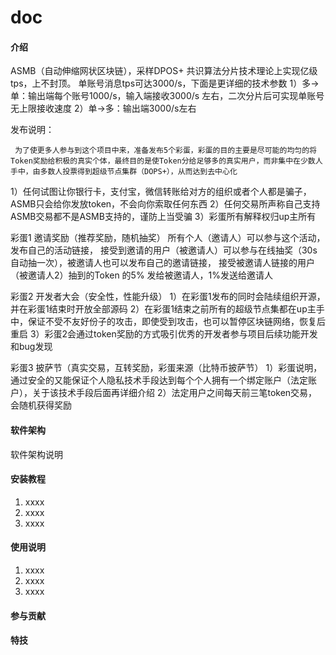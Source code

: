 # doc

#### 介绍
ASMB（自动伸缩网状区块链），采样DPOS+ 共识算法分片技术理论上实现亿级tps，上不封顶。
单账号消息tps可达3000/s，下面是更详细的技术参数
1）多->单：输出端每个账号1000/s，输入端接收3000/s 左右，二次分片后可实现单账号无上限接收速度
2）单->多：输出端3000/s左右

发布说明：

     为了使更多人参与到这个项目中来，准备发布5个彩蛋，彩蛋的目的主要是尽可能的均匀的将Token奖励给积极的真实个体，最终目的是使Token分给足够多的真实用户，而非集中在少数人手中，由多数人投票得到超级节点集群（DOPS+），从而达到去中心化
1）任何试图让你银行卡，支付宝，微信转账给对方的组织或者个人都是骗子，ASMB只会给你发放token，不会向你索取任何东西
2）任何交易所声称自己支持ASMB交易都不是ASMB支持的，谨防上当受骗
3）彩蛋所有解释权归up主所有


彩蛋1
邀请奖励（推荐奖励，随机抽奖）
所有个人（邀请人）可以参与这个活动，发布自己的活动链接，
接受到邀请的用户（被邀请人）可以参与在线抽奖（30s自动抽一次），被邀请人也可以发布自己的邀请链接，
接受被邀请人链接的用户（被邀请人2）抽到的Token 的5% 发给被邀请人，1%发送给邀请人


 彩蛋2
开发者大会（安全性，性能升级）
1）在彩蛋1发布的同时会陆续组织开源，并在彩蛋1结束时开放全部源码
2）在彩蛋1结束之前所有的超级节点集都在up主手中，保证不受不友好份子的攻击，即使受到攻击，也可以暂停区块链网络，恢复后重启
3）彩蛋2会通过token奖励的方式吸引优秀的开发者参与项目后续功能开发和bug发现

彩蛋3
披萨节（真实交易，互转奖励，彩蛋来源（比特币披萨节）
1）彩蛋说明，通过安全的又能保证个人隐私技术手段达到每个个人拥有一个绑定账户（法定账户），关于该技术手段后面再详细介绍
2）法定用户之间每天前三笔token交易，会随机获得奖励

#### 软件架构
软件架构说明


#### 安装教程

1.  xxxx
2.  xxxx
3.  xxxx

#### 使用说明

1.  xxxx
2.  xxxx
3.  xxxx

#### 参与贡献



#### 特技

